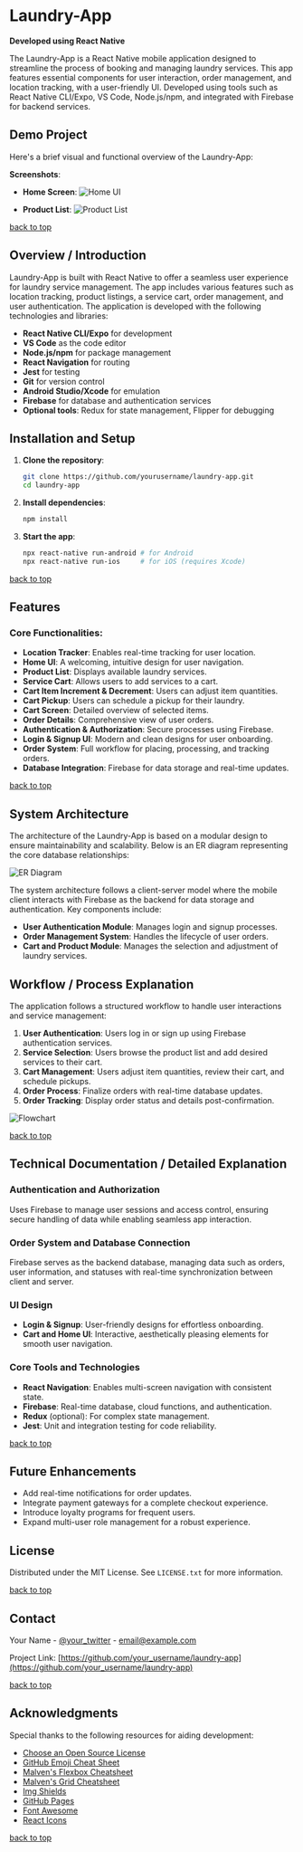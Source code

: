 # Laundry-App
**Developed using React Native**

The Laundry-App is a React Native mobile application designed to streamline the process of booking and managing laundry services. This app features essential components for user interaction, order management, and location tracking, with a user-friendly UI. Developed using tools such as React Native CLI/Expo, VS Code, Node.js/npm, and integrated with Firebase for backend services.

## Demo Project
Here's a brief visual and functional overview of the Laundry-App:

**Screenshots**:
- **Home Screen**:
  ![Home UI](https://github.com/user-attachments/assets/771194f6-2a26-4855-9797-618aea145573)

- **Product List**:
  ![Product List](https://github.com/user-attachments/assets/1f492367-b4e6-46b5-8fbb-54b08344878d)



[back to top](#laundry-app)

## Overview / Introduction
Laundry-App is built with React Native to offer a seamless user experience for laundry service management. The app includes various features such as location tracking, product listings, a service cart, order management, and user authentication. The application is developed with the following technologies and libraries:

- **React Native CLI/Expo** for development
- **VS Code** as the code editor
- **Node.js/npm** for package management
- **React Navigation** for routing
- **Jest** for testing
- **Git** for version control
- **Android Studio/Xcode** for emulation
- **Firebase** for database and authentication services
- **Optional tools**: Redux for state management, Flipper for debugging

## Installation and Setup
1. **Clone the repository**:
    ```bash
    git clone https://github.com/yourusername/laundry-app.git
    cd laundry-app
    ```
2. **Install dependencies**:
    ```bash
    npm install
    ```
3. **Start the app**:
    ```bash
    npx react-native run-android # for Android
    npx react-native run-ios     # for iOS (requires Xcode)
    ```

[back to top](#laundry-app)

## Features
### Core Functionalities:
- **Location Tracker**: Enables real-time tracking for user location.
- **Home UI**: A welcoming, intuitive design for user navigation.
- **Product List**: Displays available laundry services.
- **Service Cart**: Allows users to add services to a cart.
- **Cart Item Increment & Decrement**: Users can adjust item quantities.
- **Cart Pickup**: Users can schedule a pickup for their laundry.
- **Cart Screen**: Detailed overview of selected items.
- **Order Details**: Comprehensive view of user orders.
- **Authentication & Authorization**: Secure processes using Firebase.
- **Login & Signup UI**: Modern and clean designs for user onboarding.
- **Order System**: Full workflow for placing, processing, and tracking orders.
- **Database Integration**: Firebase for data storage and real-time updates.

[back to top](#laundry-app)

## System Architecture
The architecture of the Laundry-App is based on a modular design to ensure maintainability and scalability. Below is an ER diagram representing the core database relationships:

![ER Diagram](path/to/er-diagram.png)

The system architecture follows a client-server model where the mobile client interacts with Firebase as the backend for data storage and authentication. Key components include:

- **User Authentication Module**: Manages login and signup processes.
- **Order Management System**: Handles the lifecycle of user orders.
- **Cart and Product Module**: Manages the selection and adjustment of laundry services.

## Workflow / Process Explanation
The application follows a structured workflow to handle user interactions and service management:

1. **User Authentication**: Users log in or sign up using Firebase authentication services.
2. **Service Selection**: Users browse the product list and add desired services to their cart.
3. **Cart Management**: Users adjust item quantities, review their cart, and schedule pickups.
4. **Order Process**: Finalize orders with real-time database updates.
5. **Order Tracking**: Display order status and details post-confirmation.

![Flowchart](path/to/flowchart.png)

[back to top](#laundry-app)

## Technical Documentation / Detailed Explanation

### Authentication and Authorization
Uses Firebase to manage user sessions and access control, ensuring secure handling of data while enabling seamless app interaction.

### Order System and Database Connection
Firebase serves as the backend database, managing data such as orders, user information, and statuses with real-time synchronization between client and server.

### UI Design
- **Login & Signup**: User-friendly designs for effortless onboarding.
- **Cart and Home UI**: Interactive, aesthetically pleasing elements for smooth user navigation.

### Core Tools and Technologies
- **React Navigation**: Enables multi-screen navigation with consistent state.
- **Firebase**: Real-time database, cloud functions, and authentication.
- **Redux** (optional): For complex state management.
- **Jest**: Unit and integration testing for code reliability.

[back to top](#laundry-app)

## Future Enhancements
- Add real-time notifications for order updates.
- Integrate payment gateways for a complete checkout experience.
- Introduce loyalty programs for frequent users.
- Expand multi-user role management for a robust experience.

## License
Distributed under the MIT License. See `LICENSE.txt` for more information.

[back to top](#laundry-app)

## Contact
Your Name - [@your_twitter](https://twitter.com/your_twitter) - email@example.com

Project Link: [https://github.com/your_username/laundry-app](https://github.com/your_username/laundry-app)

[back to top](#laundry-app)

## Acknowledgments
Special thanks to the following resources for aiding development:

- [Choose an Open Source License](https://choosealicense.com)
- [GitHub Emoji Cheat Sheet](https://github.com/ikatyang/emoji-cheat-sheet)
- [Malven's Flexbox Cheatsheet](https://flexbox.malven.co/)
- [Malven's Grid Cheatsheet](https://grid.malven.co/)
- [Img Shields](https://shields.io)
- [GitHub Pages](https://pages.github.com)
- [Font Awesome](https://fontawesome.com)
- [React Icons](https://react-icons.github.io/react-icons)

[back to top](#laundry-app)
